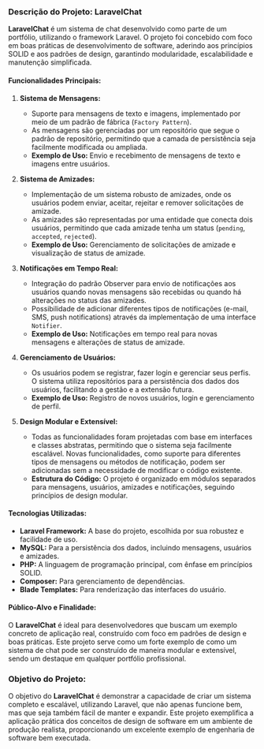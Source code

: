 ### Descrição do Projeto: LaravelChat

**LaravelChat** é um sistema de chat desenvolvido como parte de um portfólio, utilizando o framework Laravel. O projeto foi concebido com foco em boas práticas de desenvolvimento de software, aderindo aos princípios SOLID e aos padrões de design, garantindo modularidade, escalabilidade e manutenção simplificada.

#### **Funcionalidades Principais:**

1. **Sistema de Mensagens:**
    - Suporte para mensagens de texto e imagens, implementado por meio de um padrão de fábrica (`Factory Pattern`).
    - As mensagens são gerenciadas por um repositório que segue o padrão de repositório, permitindo que a camada de persistência seja facilmente modificada ou ampliada.
    - **Exemplo de Uso:** Envio e recebimento de mensagens de texto e imagens entre usuários.

2. **Sistema de Amizades:**
    - Implementação de um sistema robusto de amizades, onde os usuários podem enviar, aceitar, rejeitar e remover solicitações de amizade.
    - As amizades são representadas por uma entidade que conecta dois usuários, permitindo que cada amizade tenha um status (`pending`, `accepted`, `rejected`).
    - **Exemplo de Uso:** Gerenciamento de solicitações de amizade e visualização de status de amizade.

3. **Notificações em Tempo Real:**
    - Integração do padrão Observer para envio de notificações aos usuários quando novas mensagens são recebidas ou quando há alterações no status das amizades.
    - Possibilidade de adicionar diferentes tipos de notificações (e-mail, SMS, push notifications) através da implementação de uma interface `Notifier`.
    - **Exemplo de Uso:** Notificações em tempo real para novas mensagens e alterações de status de amizade.

4. **Gerenciamento de Usuários:**
    - Os usuários podem se registrar, fazer login e gerenciar seus perfis. O sistema utiliza repositórios para a persistência dos dados dos usuários, facilitando a gestão e a extensão futura.
    - **Exemplo de Uso:** Registro de novos usuários, login e gerenciamento de perfil.

5. **Design Modular e Extensível:**
    - Todas as funcionalidades foram projetadas com base em interfaces e classes abstratas, permitindo que o sistema seja facilmente escalável. Novas funcionalidades, como suporte para diferentes tipos de mensagens ou métodos de notificação, podem ser adicionadas sem a necessidade de modificar o código existente.
    - **Estrutura do Código:** O projeto é organizado em módulos separados para mensagens, usuários, amizades e notificações, seguindo princípios de design modular.

#### **Tecnologias Utilizadas:**

- **Laravel Framework:** A base do projeto, escolhida por sua robustez e facilidade de uso.
- **MySQL:** Para a persistência dos dados, incluindo mensagens, usuários e amizades.
- **PHP:** A linguagem de programação principal, com ênfase em princípios SOLID.
- **Composer:** Para gerenciamento de dependências.
- **Blade Templates:** Para renderização das interfaces do usuário.

#### **Público-Alvo e Finalidade:**

O **LaravelChat** é ideal para desenvolvedores que buscam um exemplo concreto de aplicação real, construído com foco em padrões de design e boas práticas. Este projeto serve como um forte exemplo de como um sistema de chat pode ser construído de maneira modular e extensível, sendo um destaque em qualquer portfólio profissional.

### **Objetivo do Projeto:**

O objetivo do **LaravelChat** é demonstrar a capacidade de criar um sistema completo e escalável, utilizando Laravel, que não apenas funcione bem, mas que seja também fácil de manter e expandir. Este projeto exemplifica a aplicação prática dos conceitos de design de software em um ambiente de produção realista, proporcionando um excelente exemplo de engenharia de software bem executada.


